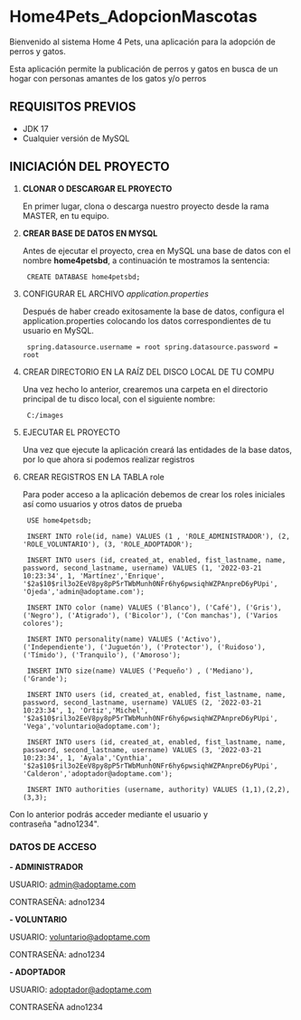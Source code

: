 # Home4Pets_AdopcionMascotas

Bienvenido al sistema Home 4 Pets, una aplicación para la adopción de perros y gatos.

Esta aplicación permite la publicación de perros y gatos en busca de un hogar con personas amantes de los gatos y/o perros

## REQUISITOS PREVIOS 

- JDK 17
- Cualquier versión de MySQL

## INICIACIÓN DEL PROYECTO
1. **CLONAR O DESCARGAR EL PROYECTO**

    En primer lugar, clona o descarga nuestro proyecto desde la rama MASTER, en tu equipo.

2. **CREAR BASE DE DATOS EN MYSQL**

    Antes de ejecutar el proyecto, crea en MySQL una base de datos con el nombre **home4petsbd**, a continuación te mostramos la sentencia:

        CREATE DATABASE home4petsbd;

3. CONFIGURAR EL ARCHIVO *application.properties*

     Después de haber creado exitosamente la base de datos, configura el application.properties colocando los datos correspondientes de tu usuario en MySQL.

        spring.datasource.username = root spring.datasource.password = root

4. CREAR DIRECTORIO EN LA RAÍZ DEL DISCO LOCAL DE TU COMPU

     Una vez hecho lo anterior, crearemos una carpeta en el directorio principal de tu disco local, con el siguiente nombre:
   
        C:/images

5. EJECUTAR EL PROYECTO

   Una vez que ejecute la aplicación creará las entidades de la base datos, por lo que ahora si podemos realizar registros

6. CREAR REGISTROS EN LA TABLA role

     Para poder acceso a la aplicación debemos de crear los roles iniciales así como usuarios y otros datos de prueba

        USE home4petsdb;
        
        INSERT INTO role(id, name) VALUES (1 , 'ROLE_ADMINISTRADOR'), (2, 'ROLE_VOLUNTARIO'), (3, 'ROLE_ADOPTADOR');
        
        INSERT INTO users (id, created_at, enabled, fist_lastname, name, password, second_lastname, username) VALUES (1, '2022-03-21 10:23:34', 1, 'Martínez','Enrique', '$2a$10$ril3o2EeV8py8pP5rTWbMunh0NFr6hy6pwsiqhWZPAnpreD6yPUpi', 'Ojeda','admin@adoptame.com');
        
        INSERT INTO color (name) VALUES ('Blanco'), ('Café'), ('Gris'), ('Negro'), ('Atigrado'), ('Bicolor'), ('Con manchas'), ('Varios colores');
        
        INSERT INTO personality(name) VALUES ('Activo'), ('Independiente'), ('Juguetón'), ('Protector'), ('Ruidoso'), ('Tímido'), ('Tranquilo'), ('Amoroso');
        
        INSERT INTO size(name) VALUES ('Pequeño') , ('Mediano'), ('Grande');
        
        INSERT INTO users (id, created_at, enabled, fist_lastname, name, password, second_lastname, username) VALUES (2, '2022-03-21 10:23:34', 1, 'Ortiz','Michel', '$2a$10$ril3o2EeV8py8pP5rTWbMunh0NFr6hy6pwsiqhWZPAnpreD6yPUpi', 'Vega','voluntario@adoptame.com');
        
        INSERT INTO users (id, created_at, enabled, fist_lastname, name, password, second_lastname, username) VALUES (3, '2022-03-21 10:23:34', 1, 'Ayala','Cynthia', '$2a$10$ril3o2EeV8py8pP5rTWbMunh0NFr6hy6pwsiqhWZPAnpreD6yPUpi', 'Calderon','adoptador@adoptame.com');
        
        INSERT INTO authorities (username, authority) VALUES (1,1),(2,2),(3,3);

Con lo anterior podrás acceder mediante el usuario y contraseña "adno1234".

### DATOS DE ACCESO
**- ADMINISTRADOR**
  
  USUARIO:
        admin@adoptame.com
  
  CONTRASEÑA:
        adno1234


**- VOLUNTARIO**
  
  USUARIO:
        voluntario@adoptame.com
  
  CONTRASEÑA:
        adno1234


**- ADOPTADOR**
  
  USUARIO:
        adoptador@adoptame.com
  
  CONTRASEÑA
        adno1234


